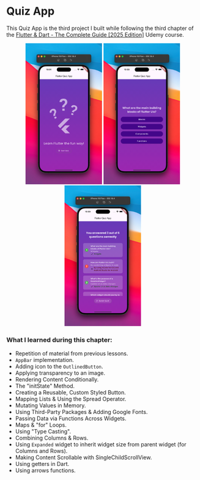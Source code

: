 # Quiz App

This Quiz App is the third project I built while following the third chapter of the [Flutter &amp; Dart - The Complete Guide [2025 Edition]](https://www.udemy.com/course/learn-flutter-dart-to-build-ios-android-apps/) Udemy course.

<p align="center">
  <img src="image/README/1753279286675.png" alt="Welcome Screen View" width="200"/>
  <img src="image/README/1753279123467.png" alt="Quiz Screen View" width="200"/>
  <img src="image/README/1753279198821.png" alt="Results Screen View" width="200"/>
</p>

### What I learned during this chapter:

-   Repetition of material from previous lessons.
-   `AppBar` implementation.
-   Adding icon to the `OutlinedButton`.
-   Applying transparency to an image.
-   Rendering Content Conditionally.
-   The "initState" Method.
-   Creating a Reusable, Custom Styled Button.
-   Mapping Lists & Using the Spread Operator.
-   Mutating Values in Memory.
-   Using Third-Party Packages & Adding Google Fonts.
-   Passing Data via Functions Across Widgets.
-   Maps & "for" Loops.
-   Using "Type Casting".
-   Combining Columns & Rows.
-   Using `Expanded` widget to inherit widget size from parent widget (for Columns and Rows).
-   Making Content Scrollable with SingleChildScrollView.
-   Using getters in Dart.
-   Using arrows functions.
